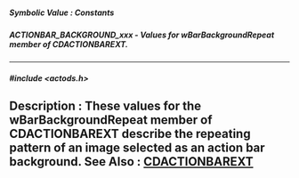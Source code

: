 ##### Symbolic Value : Constants
##### ACTIONBAR_BACKGROUND_xxx - Values for wBarBackgroundRepeat member of CDACTIONBAREXT.
---
##### #include <actods.h>
**Description :**
These values for the wBarBackgroundRepeat member of CDACTIONBAREXT describe the 
repeating pattern of an image selected as an action bar background. 
**See Also :**
[CDACTIONBAREXT](D:/md_files/CDACTIONBAREXT.md)
---
